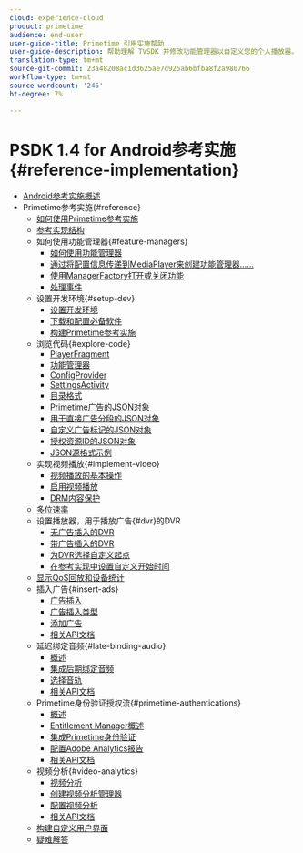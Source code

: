 ```yaml
---
cloud: experience-cloud
product: primetime
audience: end-user
user-guide-title: Primetime 引用实施帮助
user-guide-description: 帮助理解 TVSDK 并修改功能管理器以自定义您的个人播放器。
translation-type: tm+mt
source-git-commit: 23a48208ac1d3625ae7d925ab6bfba8f2a980766
workflow-type: tm+mt
source-wordcount: '246'
ht-degree: 7%

---
```



# PSDK 1.4 for Android参考实施{#reference-implementation}

+ [Android参考实施概述](home.md)
+ Primetime参考实施{#reference}
   + [如何使用Primetime参考实施](ref-implementation/how-to-use-ref-player.md)
   + [参考实现结构](ref-implementation/ref-player-structure.md)
   + 如何使用功能管理器{#feature-managers}
      + [如何使用功能管理器](ref-implementation/using-feature-managers/how-to-use-feature-managers.md)
      + [通过将配置信息传递到MediaPlayer来创建功能管理器……](ref-implementation/using-feature-managers/creating-feature-managers.md)
      + [使用ManagerFactory打开或关闭功能](ref-implementation/using-feature-managers/turning-features-on-off.md)
      + [处理事件](ref-implementation/using-feature-managers/handling-events.md)
   + 设置开发环境{#setup-dev}
      + [设置开发环境](set-up-dev-environment/set-up-dev-environment-overview.md)
      + [下载和配置必备软件](set-up-dev-environment/download-prereqs-android.md)
      + [构建Primetime参考实施](set-up-dev-environment/install-the-ref-player-project.md)
   + 浏览代码{#explore-code}
      + [PlayerFragment](set-up-dev-environment/exploring-code/player-fragment.md)
      + [功能管理器](set-up-dev-environment/exploring-code/about-psdk-feature-managers.md)
      + [ConfigProvider](set-up-dev-environment/exploring-code/config-provider.md)
      + [SettingsActivity](set-up-dev-environment/exploring-code/settings-activity.md)
      + [目录格式](set-up-dev-environment/exploring-code/catalog-format.md)
      + [Primetime广告的JSON对象](set-up-dev-environment/exploring-code/json-pt-ads.md)
      + [用于直接广告分段的JSON对象](set-up-dev-environment/exploring-code/json-direct-ad-breaks.md)
      + [自定义广告标记的JSON对象](set-up-dev-environment/exploring-code/json-custom-ad-markers.md)
      + [授权资源ID的JSON对象](set-up-dev-environment/exploring-code/json-entitlement-resource-id.md)
      + [JSON源格式示例](set-up-dev-environment/exploring-code/example-json-feed-format.md)
   + 实现视频播放{#implement-video}
      + [视频播放的基本操作](implement-video-playback/video-playback.md)
      + [启用视频播放](implement-video-playback/enable-video-playback.md)
      + [DRM内容保护](implement-video-playback/content-protection.md)
   + [多位速率](implement-video-playback/mbr.md)
   + 设置播放器，用于播放广告{#dvr}的DVR
      + [无广告插入的DVR](implement-video-playback/dvr/dvr-without-ad-insertion.md)
      + [带广告插入的DVR](implement-video-playback/dvr/dvr-with-ad-insertion.md)
      + [为DVR选择自定义起点](implement-video-playback/dvr/dvr-custom-start-point.md)
      + [在参考实现中设置自定义开始时间](implement-video-playback/dvr/set-custom-start-time-dvr.md)
   + [显示QoS回放和设备统计](implement-video-playback/qos-statistics.md)
   + 插入广告{#insert-ads}
      + [广告插入](insert-ads/ad-insertion.md)
      + [广告插入类型](insert-ads/ad-insertion-types.md)
      + [添加广告](insert-ads/add-advertising.md)
      + [相关API文档](insert-ads/aps-callbacks-ad-insertion.md)
   + 延迟绑定音频{#late-binding-audio}
      + [概述](late-binding-audio/late-binding-audio-overview.md)
      + [集成后期绑定音频](late-binding-audio/aa-enable.md)
      + [选择音轨](late-binding-audio/select-audio-tracks.md)
      + [相关API文档](late-binding-audio/aa-api-callbacks.md)
   + Primetime身份验证授权流{#primetime-authentications}
      + [概述](paytvpass-entitlement/paytvpass-entitlement-overview.md)
      + [Entitlement Manager概述](paytvpass-entitlement/entitlement-overvivew.md)
      + [集成Primetime身份验证](paytvpass-entitlement/integrate-pass.md)
      + [配置Adobe Analytics报告](paytvpass-entitlement/pass-analytics-setup.md)
      + [相关API文档](paytvpass-entitlement/pass-apis-callbacks.md)
   + 视频分析{#video-analytics}
      + [视频分析](video-analytics/video-analytics-overview.md)
      + [创建视频分析管理器](video-analytics/create-video-analytics-manager.md)
      + [配置视频分析](video-analytics/configure-video-analytics-manager.md)
      + [相关API文档](video-analytics/va-apis-callbacks.md)
   + [构建自定义用户界面](build-custom-ui.md)
   + [疑难解答](troubleshooting.md)
